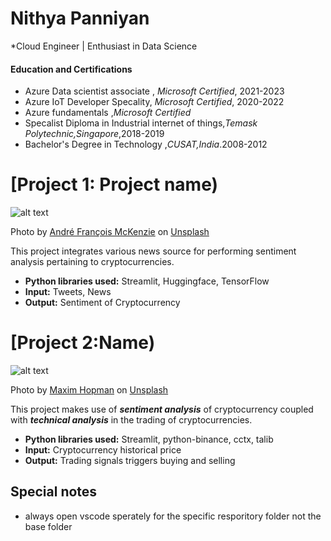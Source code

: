 # Nithya Panniyan
*Cloud Engineer | Enthusiast in Data Science 

#### Education and Certifications
* Azure Data scientist associate , *Microsoft Certified*, 2021-2023
* Azure IoT Developer Specality, *Microsoft Certified*, 2020-2022
* Azure fundamentals ,*Microsoft Certified*
* Specalist Diploma in Industrial internet of things,*Temask Polytechnic,Singapore*,2018-2019
* Bachelor's Degree in Technology ,*CUSAT,India*.2008-2012

# [Project 1: Project name)
![alt text](Image)

Photo by <a href="https://unsplash.com/@silverhousehd?utm_source=unsplash&utm_medium=referral&utm_content=creditCopyText">André François McKenzie</a> on <a href="https://unsplash.com/s/photos/cryptocurrency?utm_source=unsplash&utm_medium=referral&utm_content=creditCopyText">Unsplash</a>

This project integrates various news source for performing sentiment analysis pertaining to cryptocurrencies.
* **Python libraries used:** Streamlit, Huggingface, TensorFlow
* **Input:** Tweets, News
* **Output:** Sentiment of Cryptocurrency

# [Project 2:Name)
![alt text](image)

Photo by <a href="https://unsplash.com/@nampoh?utm_source=unsplash&utm_medium=referral&utm_content=creditCopyText">Maxim Hopman</a> on <a href="https://unsplash.com/s/photos/cryptocurrency-trading?utm_source=unsplash&utm_medium=referral&utm_content=creditCopyText">Unsplash</a>

This project makes use of ***sentiment analysis*** of cryptocurrency coupled with ***technical analysis*** in the trading of cryptocurrencies.
* **Python libraries used:** Streamlit, python-binance, cctx, talib
* **Input:** Cryptocurrency historical price
* **Output:** Trading signals triggers buying and selling

## Special notes
- always open vscode sperately for the specific resporitory folder not  the base folder
